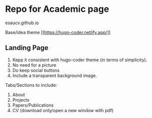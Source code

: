 # Repo for Academic page

esaucv.github.io


Base/idea theme [[https://hugo-coder.netlify.app/]]





## Landing Page
1. Kepp it consistent with hugo-coder theme (in terms of simplicity).
2. No need for a picture
3. Do keep social buttons
4. Include a transparent background image. 


Tabs/Sections to include:

1. About
2. Projects
3. Papers/Publications
4. CV (download only/open a new window with pdf)
